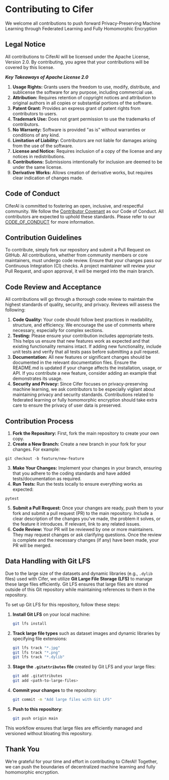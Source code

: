 # Contributing to Cifer

We welcome all contributions to push forward Privacy-Preserving Machine Learning through Federated Learning and Fully Homomorphic Encryption 

## Legal Notice
All contributions to CiferAI will be licensed under the Apache License, Version 2.0. By contributing, you agree that your contributions will be covered by this license.

***Key Takeaways of Apache License 2.0***
1. **Usage Rights:** Grants users the freedom to use, modify, distribute, and sublicense the software for any purpose, including commercial use.
2. **Attribution:** Requires retention of copyright notices and attribution to original authors in all copies or substantial portions of the software.
3. **Patent Grant:** Provides an express grant of patent rights from contributors to users.
4. **Trademark Use:** Does not grant permission to use the trademarks of contributors.
5. **No Warranty:** Software is provided "as is" without warranties or conditions of any kind.
6. **Limitation of Liability:** Contributors are not liable for damages arising from the use of the software.
7. **License and Notice:** Requires inclusion of a copy of the license and any notices in redistributions.
8. **Contributions:** Submissions intentionally for inclusion are deemed to be under the same license.
9. **Derivative Works:** Allows creation of derivative works, but requires clear indication of changes made.

## Code of Conduct
CiferAI is committed to fostering an open, inclusive, and respectful community. We follow the [Contributor Covenant](https://www.contributor-covenant.org/) as our Code of Conduct. All contributors are expected to uphold these standards. Please refer to our [CODE_OF_CONDUCT](https://github.com/CiferAI/ciferai/blob/main/CODE_OF_CONDUCT.md) for more information.

## Contribution Guidelines
To contribute, simply fork our repository and submit a Pull Request on GitHub. All contributions, whether from community members or core maintainers, must undergo code review. Ensure that your changes pass our Continuous Integration (CI) checks. A project maintainer will review your Pull Request, and upon approval, it will be merged into the main branch.

## Code Review and Acceptance
All contributions will go through a thorough code review to maintain the highest standards of quality, security, and privacy. Reviews will assess the following:
1. **Code Quality:** Your code should follow best practices in readability, structure, and efficiency. We encourage the use of comments where necessary, especially for complex sections.
2. **Testing:** Please ensure your contribution includes appropriate tests. This helps us ensure that new features work as expected and that existing functionality remains intact. If adding new functionality, include unit tests and verify that all tests pass before submitting a pull request.
3. **Documentation:** All new features or significant changes should be documented in the relevant documentation files. Ensure the README.md is updated if your change affects the installation, usage, or API. If you contribute a new feature, consider adding an example that demonstrates its usage.
4. **Security and Privacy:** Since Cifer focuses on privacy-preserving machine learning, we ask contributors to be especially vigilant about maintaining privacy and security standards. Contributions related to federated learning or fully homomorphic encryption should take extra care to ensure the privacy of user data is preserved.

## Contribution Process
1. **Fork the Repository:** First, fork the main repository to create your own copy.
2. **Create a New Branch:** Create a new branch in your fork for your changes. For example:
```
git checkout -b feature/new-feature
```
3. **Make Your Changes:** Implement your changes in your branch, ensuring that you adhere to the coding standards and have added tests/documentation as required.
4. **Run Tests:** Run the tests locally to ensure everything works as expected:
```
pytest
```
5. **Submit a Pull Request:** Once your changes are ready, push them to your fork and submit a pull request (PR) to the main repository. Include a clear description of the changes you've made, the problem it solves, or the feature it introduces. If relevant, link to any related issues.
6. **Code Review:** Your PR will be reviewed by one or more maintainers. They may request changes or ask clarifying questions. Once the review is complete and the necessary changes (if any) have been made, your PR will be merged.

## Data Handling with Git LFS

Due to the large size of the datasets and dynamic libraries (e.g., `.dylib` files) used with Cifer, we utilize **Git Large File Storage (LFS)** to manage these large files efficiently. Git LFS ensures that large files are stored outside of this Git repository while maintaining references to them in the repository.

To set up Git LFS for this repository, follow these steps:

1. **Install Git LFS** on your local machine:

    ```bash
    git lfs install
    ```

2. **Track large file types** such as dataset images and dynamic libraries by specifying file extensions:

    ```bash
    git lfs track "*.jpg"
    git lfs track "*.png"
    git lfs track "*.dylib"
    ```

3. **Stage the `.gitattributes` file** created by Git LFS and your large files:

    ```bash
    git add .gitattributes
    git add <path-to-large-files>
    ```

4. **Commit your changes** to the repository:

    ```bash
    git commit -m "Add large files with Git LFS"
    ```

5. **Push to this repository**:

    ```bash
    git push origin main
    ```

This workflow ensures that large files are efficiently managed and versioned without bloating this repository.

## Thank You
We’re grateful for your time and effort in contributing to CiferAI! Together, we can push the boundaries of decentralized machine learning and fully homomorphic encryption.
